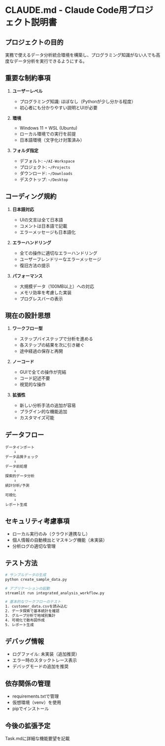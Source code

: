 # CLAUDE.md - Claude Code用プロジェクト説明書

## プロジェクトの目的

実務で使えるデータ分析統合環境を構築し、プログラミング知識がない人でも高度なデータ分析を実行できるようにする。

## 重要な制約事項

1. **ユーザーレベル**
   - プログラミング知識: ほぼなし（Pythonが少し分かる程度）
   - 初心者にも分かりやすい説明とUIが必要

2. **環境**
   - Windows 11 + WSL (Ubuntu)
   - ローカル環境での実行を前提
   - 日本語環境（文字化け対策済み）

3. **フォルダ指定**
   - デフォルト: `~/AI-Workspace`
   - プロジェクト: `~/Projects`
   - ダウンロード: `~/Downloads`
   - デスクトップ: `~/Desktop`

## コーディング規約

1. **日本語対応**
   - UIの文言は全て日本語
   - コメントは日本語で記載
   - エラーメッセージも日本語化

2. **エラーハンドリング**
   - 全ての操作に適切なエラーハンドリング
   - ユーザーフレンドリーなエラーメッセージ
   - 復旧方法の提示

3. **パフォーマンス**
   - 大規模データ（100MB以上）への対応
   - メモリ効率を考慮した実装
   - プログレスバーの表示

## 現在の設計思想

1. **ワークフロー型**
   - ステップバイステップで分析を進める
   - 各ステップの結果を次に引き継ぐ
   - 途中経過の保存と再開

2. **ノーコード**
   - GUIで全ての操作が完結
   - コード記述不要
   - 視覚的な操作

3. **拡張性**
   - 新しい分析手法の追加が容易
   - プラグイン的な機能追加
   - カスタマイズ可能

## データフロー

```
データインポート
    ↓
データ品質チェック
    ↓
データ前処理
    ↓
探索的データ分析
    ↓
統計分析/予測
    ↓
可視化
    ↓
レポート生成
```

## セキュリティ考慮事項

- ローカル実行のみ（クラウド連携なし）
- 個人情報の自動検出とマスキング機能（未実装）
- 分析ログの適切な管理

## テスト方法

```bash
# サンプルデータの生成
python create_sample_data.py

# アプリケーションの起動
streamlit run integrated_analysis_workflow.py

# 基本的なワークフローのテスト
1. customer_data.csvを読み込む
2. データ探索で基本統計を確認
3. グループ分析で地域別集計
4. 可視化で散布図作成
5. レポート生成
```

## デバッグ情報

- ログファイル: 未実装（追加推奨）
- エラー時のスタックトレース表示
- デバッグモードの追加を推奨

## 依存関係の管理

- requirements.txtで管理
- 仮想環境（venv）を使用
- pipでインストール

## 今後の拡張予定

Task.mdに詳細な機能要望を記載
